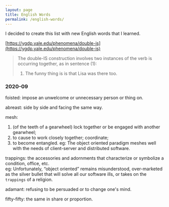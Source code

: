 ```yaml
---
layout: page
title: English Words
permalink: /english-words/
---
```


I decided to create this list with new English words that I learned.

[https://ygdp.yale.edu/phenomena/double-is](https://ygdp.yale.edu/phenomena/double-is)

>The double-IS construction involves two instances of the verb is occurring together, as in sentence (1):
>
>1) The funny thing is is that Lisa was there too.

### 2020-09

foisted: impose an unwelcome or unnecessary person or thing on.

abreast: side by side and facing the same way.

mesh:
  1. (of the teeth of a gearwheel) lock together or be engaged with another gearwheel;
  2. to cause to work closely together; coordinate;
  3. to become entangled.
eg: The object oriented paradigm meshes well with the needs of client-server and distributed software.

trappings: the accessories and adornments that characterize or symbolize a condition, office, etc.<br>
eg: Unfortunately, “object oriented” remains misunderstood, over-marketed as the silver bullet that will solve all our software ills, or takes on the `trappings` of a religion.

adamant: refusing to be persuaded or to change one's mind.

fifty-fifty: the same in share or proportion.

